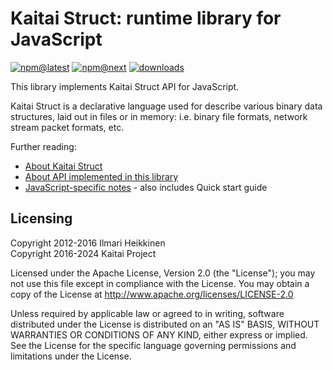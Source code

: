 # Kaitai Struct: runtime library for JavaScript

[![npm@latest](https://img.shields.io/npm/v/kaitai-struct/latest)](https://www.npmjs.com/package/kaitai-struct/v/latest)
[![npm@next](https://img.shields.io/npm/v/kaitai-struct/next)](https://www.npmjs.com/package/kaitai-struct/v/next)
[![downloads](https://img.shields.io/npm/dw/kaitai-struct)](https://www.npmtrends.com/kaitai-struct)

This library implements Kaitai Struct API for JavaScript.

Kaitai Struct is a declarative language used for describe various binary
data structures, laid out in files or in memory: i.e. binary file
formats, network stream packet formats, etc.

Further reading:

* [About Kaitai Struct](http://kaitai.io/)
* [About API implemented in this library](http://doc.kaitai.io/stream_api.html)
* [JavaScript-specific notes](http://doc.kaitai.io/lang_javascript.html) - also includes Quick start guide

## Licensing

Copyright 2012-2016 Ilmari Heikkinen\
Copyright 2016-2024 Kaitai Project

Licensed under the Apache License, Version 2.0 (the "License");
you may not use this file except in compliance with the License.
You may obtain a copy of the License at http://www.apache.org/licenses/LICENSE-2.0

Unless required by applicable law or agreed to in writing, software
distributed under the License is distributed on an "AS IS" BASIS,
WITHOUT WARRANTIES OR CONDITIONS OF ANY KIND, either express or implied.
See the License for the specific language governing permissions and
limitations under the License.
